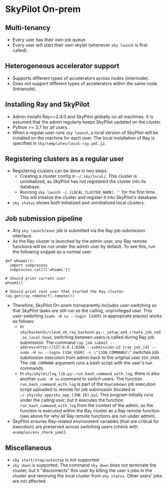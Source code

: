 # SkyPilot On-prem

## Multi-tenancy
- Every user has their own job queue.
- Every user will start their own skylet (whenever `sky launch` is first called).

## Heterogeneous accelerator support
- Supports different types of accelerators across nodes (internode).
- Does not support different types of accelerators within the same node (intranode).

## Installing Ray and SkyPilot 
- Admin installs Ray==2.4.0 and SkyPilot globally on all machines. It is assumed that the admin regularly keeps SkyPilot updated on the cluster.
- Python >= 3.7 for all users.
- When a regular user runs `sky launch`, a local version of SkyPilot will be installed on the machine for each user. The local installation of Ray is specified in `sky/templates/local-ray.yml.j2`.

## Registering clusters as a regular user
- Registering clusters can be done in two steps:
  - Creating a cluster config in `~/.sky/local/`. This cluster is uninitialized, as SkyPilot has not registered the cluster into its database.
  - Running `sky launch -c [LOCAL_CLUSTER_NAME] ''` for the first time. This will intialize the cluster and register it into SkyPilot's database.
- `sky status` shows both initialized and uninitialized local clusters.

## Job submission pipeline
- Any `sky launch/exec` job is submitted via the Ray job submission interface.
- As the Ray cluster is launched by the admin user, any Ray remote functions will be run under the admin user by default. To see this, run the following snippet as a normal user:

```
def whoami():
  import subprocess
  subprocess.call(['whoami'])

# Should print current user
whoami()  

# Should print root user that started the Ray cluster
ray.get(ray.remote(f).remote())
```
  
- Therefore, SkyPilot On-prem transparently includes user-switching so that SkyPilot tasks are still run as the calling, unprivileged user. This user-switching (`sudo -H su --login [USER]` in appropriate places) works as follows:
    - In `sky/backends/cloud_vm_ray_backend.py::_setup_and_create_job_cmd_on_local_head`, switching between users is called during Ray job submission. The command `ray job submit --address=http://127.0.0.1:8266 --submission-id {ray_job_id} -- sudo -H su --login [SSH_USER] -c \"[JOB_COMMAND]\"` switches job submission execution from admin back to the original user `SSH_USER`. The `JOB_COMMAND` argument runs a bash script with the user's run commands.
    - In `sky/skylet/log_lib.py::run_bash_command_with_log`, there is also another `sudo -H su` command to switch users. The function `run_bash_command_with_log` is part of the `RayCodeGen` job execution script uploaded to remote for job submission (located in `~/.sky/sky_app/sky_app_[JOB_ID].py`). This program initially runs under the calling user, but it executes the function `run_bash_command_with_log` from the context of the admin, as the function is executed within the Ray cluster as a Ray remote function (see above for why all Ray remote functions are run under admin).
- SkyPilot ensures Ray-related environment variables (that are critical for execution) are preserved across switching users (check with `examples/env_check.yaml`).

## Miscellaneous
- `sky start/stop/autostop` is not supported.
- `sky down` is supported. The command `sky down` does not terminate the cluster, but it "disconnects" this user by killing the user's jobs in the cluster and removing the local cluster from `sky status`. Other users' jobs are not affected.
